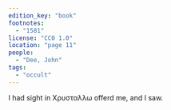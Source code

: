 ```yaml
---
edition_key: "book"
footnotes:
  - "1581"
license: "CC0 1.0"
location: "page 11"
people:
  - "Dee, John"
tags:
  - "occult"
---
```

I had sight in Χρυσταλλω offerd me, and I saw.

